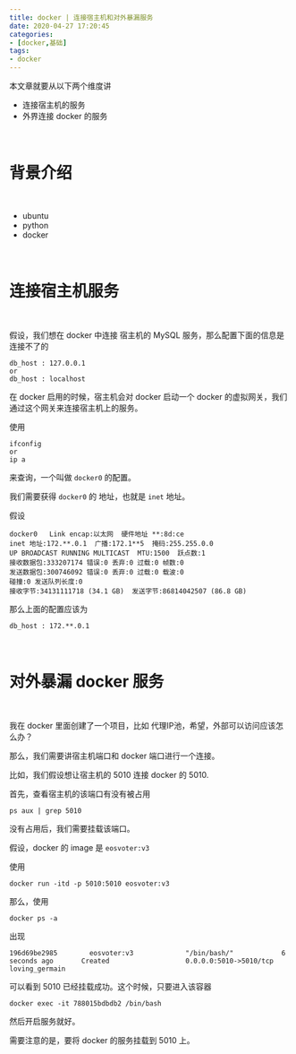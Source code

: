 ```yaml
---
title: docker | 连接宿主机和对外暴漏服务
date: 2020-04-27 17:20:45
categories:
- [docker,基础]
tags:
- docker
---
```

本文章就要从以下两个维度讲

- 连接宿主机的服务
- 外界连接 docker 的服务

<!-- more -->

<br/>

# 背景介绍

<br/>

- ubuntu
- python
- docker

<br/>

# 连接宿主机服务

<br/>

假设，我们想在 docker 中连接 宿主机的 MySQL 服务，那么配置下面的信息是连接不了的

	db_host : 127.0.0.1
	or
	db_host : localhost

在 docker 启用的时候，宿主机会对 docker 启动一个 docker 的虚拟网关，我们通过这个网关来连接宿主机上的服务。

使用

	ifconfig
	or
	ip a

来查询，一个叫做 `docker0` 的配置。

我们需要获得 `docker0` 的 地址，也就是 `inet` 地址。

假设

	docker0   Link encap:以太网  硬件地址 **:8d:ce  
	inet 地址:172.**.0.1  广播:172.1**5  掩码:255.255.0.0
	UP BROADCAST RUNNING MULTICAST  MTU:1500  跃点数:1
	接收数据包:333207174 错误:0 丢弃:0 过载:0 帧数:0
	发送数据包:300746092 错误:0 丢弃:0 过载:0 载波:0
	碰撞:0 发送队列长度:0 
	接收字节:34131111718 (34.1 GB)  发送字节:86814042507 (86.8 GB)

那么上面的配置应该为

	db_host : 172.**.0.1

<br/>

# 对外暴漏 docker 服务

<br/>

我在 docker 里面创建了一个项目，比如 代理IP池，希望，外部可以访问应该怎么办？

那么，我们需要讲宿主机端口和 docker 端口进行一个连接。

比如，我们假设想让宿主机的 5010 连接 docker 的 5010.

首先，查看宿主机的该端口有没有被占用

	ps aux | grep 5010

没有占用后，我们需要挂载该端口。

假设，docker 的 image 是 `eosvoter:v3`

使用

	docker run -itd -p 5010:5010 eosvoter:v3

那么，使用

	docker ps -a

出现

	196d69be2985        eosvoter:v3             "/bin/bash/"            6 seconds ago       Created                   0.0.0.0:5010->5010/tcp   loving_germain

可以看到 5010 已经挂载成功。这个时候，只要进入该容器

	docker exec -it 788015bdbdb2 /bin/bash

然后开启服务就好。

需要注意的是，要将 docker 的服务挂载到 5010 上。
